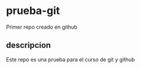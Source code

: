 # prueba-git
Primer repo creado en github

## descripcion
Este repo es una prueba para el curso de git y github
